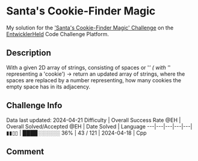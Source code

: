 # Santa's Cookie-Finder Magic

My solution for the ['Santa's Cookie-Finder Magic' Challenge](https://platform.entwicklerheld.de/challenge/santas-cookie-finder-magic) on the [EntwicklerHeld](https://platform.entwicklerheld.de/) Code Challenge Platform.

## Description
With a given 2D array of strings, consisting of spaces or '*' ( with '*' representing a 'cookie') -> return an updated array of strings, where the spaces are replaced by a number representing, how many cookies the empty space has in its adjacency.

## Challenge Info
Data last updated: 2024-04-21
Difficulty | Overall Success Rate @EH | Overall Solved/Accepted @EH | Date Solved | Language
---|---|---|---|---|
▮▮▯▯ | ████░░░░░░ 36% | 43 / 121 | 2024-04-18 | Cpp

## Comment
